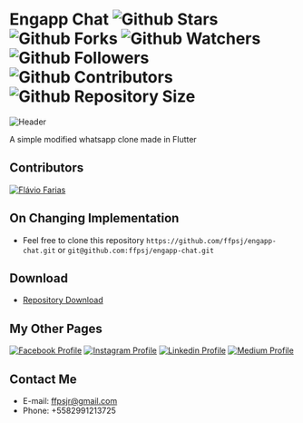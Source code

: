 # Engapp Chat ![Github Stars](https://img.shields.io/github/stars/ffpsj/engapp-chat.svg?label=Stars) ![Github Forks](https://img.shields.io/github/forks/ffpsj/engapp-chat.svg?label=Forks) ![Github Watchers](https://img.shields.io/github/watchers/ffpsj/engapp-chat.svg?label=Watchers) ![Github Followers](https://img.shields.io/github/followers/ffpsj.svg?label=Followers) ![Github Contributors](https://img.shields.io/github/contributors/ffpsj/engapp-chat.svg?label=Contributors) ![Github Repository Size](https://img.shields.io/github/repo-size/ffpsj/engapp-chat.svg?label=Size)

![Header](https://i.imgur.com/VDNUIIe.png)

A simple modified whatsapp clone made in Flutter

## Contributors
<a href="https://github.com/ffpsj"><img src="https://i.imgur.com/TlK8zDB.png" title="Flávio Farias"></a>

## On Changing Implementation
+ Feel free to clone this repository `https://github.com/ffpsj/engapp-chat.git` or `git@github.com:ffpsj/engapp-chat.git`

## Download
+ [Repository Download](https://github.com/ffpsj/engapp-chat/archive/master.zip)

## My Other Pages
<a href="https://www.facebook.com/flaviofariasjr"><img src="https://i.imgur.com/bHRTPvs.png" title="Facebook Profile"></a> <a href="https://www.instagram.com/flavioaq2"><img src="https://i.imgur.com/VrYSoc0.png" title="Instagram Profile"></a> <a href="https://www.linkedin.com/in/ffpsj"><img src="https://i.imgur.com/ERL5FFt.png" title="Linkedin Profile"></a> <a href="https://www.medium.com/@ffpsj"><img src="https://i.imgur.com/UPR0HtK.png" title="Medium Profile"></a>

## Contact Me
+ E-mail: ffpsjr@gmail.com
+ Phone: +5582991213725